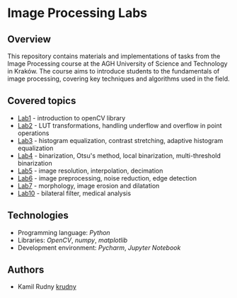 # Image Processing Labs

## Overview

This repository contains materials and implementations of tasks from the Image Processing course at the AGH University of Science and Technology in Kraków. 
The course aims to introduce students to the fundamentals of image processing, covering key techniques and algorithms used in the field.

## Covered topics

- [Lab1](https://github.com/krudny/Image-processing/blob/main/Lab1-intro/01_intro.ipynb) - introduction to openCV library
- [Lab2](https://github.com/krudny/Image-processing/blob/main/Lab2-point-operations/02_point_part1.ipynb) - LUT transformations, handling underflow and overflow in point operations
- [Lab3](https://github.com/krudny/Image-processing/blob/main/Lab3-histogram/03_histogram.ipynb) - histogram equalization, contrast stretching, adaptive histogram equalization
- [Lab4](https://github.com/krudny/Image-processing/blob/main/Lab4-binarization/04_thresholding.ipynb) - binarization, Otsu's method, local binarization, multi-threshold binarization
- [Lab5](https://github.com/krudny/Image-processing/blob/main/Lab5-resolution/05_resolution.ipynb) - image resolution, interpolation, decimation
- [Lab6](https://github.com/krudny/Image-processing/blob/main/Lab6-preprocessing/06_context.ipynb) - image preprocessing, noise reduction, edge detection
- [Lab7](https://github.com/krudny/Image-processing/blob/main/Lab7-preprocessing/10_morphology.ipynb) - morphology, image erosion and dilatation
- [Lab10](https://github.com/krudny/Image-processing/blob/main/Lab10-bilateral-filtering/07_bilateral.ipynb) - bilateral filter, medical analysis

## Technologies

- Programming language: *Python*
- Libraries: *OpenCV*, *numpy*, *matplotlib*
- Development environment: *Pycharm*, *Jupyter Notebook*

## Authors

- Kamil Rudny [krudny](https://github.com/krudny)
